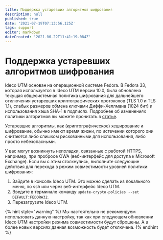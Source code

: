 ```yaml
---
title: Поддержка устаревших алгоритмов шифрования
description: null
published: true
date: '2021-07-19T07:13:56.125Z'
tags: support
editor: markdown
dateCreated: '2021-06-22T11:41:19.084Z'
---
```


# Поддержка устаревших алгоритмов шифрования

Ideco UTM основан на операционной системе Fedora. В Fedora 33, которая используется в Ideco UTM версии 10.0, была обновлена текущая общесистемная политика шифрования для дальнейшего отключения устаревших криптографических протоколов \(TLS 1.0 и TLS 1.1\), слабых размеров обмена ключами Диффи-Хеллмана \(1024 бит\) и использования хэша SHA-1 в подписях. Подробнее об изменениях политики алгоритмов вы можете прочитать в [статье](https://fedoraproject.org/wiki/Changes/StrongCryptoSettings2#Detailed_Description).

Устаревшие алгоритмы, как \(криптографическое\) хеширование и шифрование, обычно имеют время жизни, по истечении которого они считаются либо слишком рискованными для использования, либо просто небезопасными.

У вас могут возникнуть неполадки, связанные с работой HTTPS, например, при пробросе OWA \(веб-интерфейс для доступа к Microsoft Exchange\). Если вы с этим столкнулись, выполните следующие действия для перехода в режим совместимости уровней политики шифрования:

1. Зайдите в консоль Ideco UTM. Это можно сделать из локального меню, по ssh или через веб-интерфейс Ideco UTM.
2. Введите в терминале команду `update-crypto-policies --set DEFAULT:FEDORA32`.
3. Перезагрузите Ideco UTM.

{% hint style="warning" %}
Мы настоятельно не рекомендуем использовать данную настройку, так как при следующем обновлении Ideco UTM настройки режима совместимости будут сброшены. А в более новых версиях данная возможность будет отключена.
{% endhint %}

